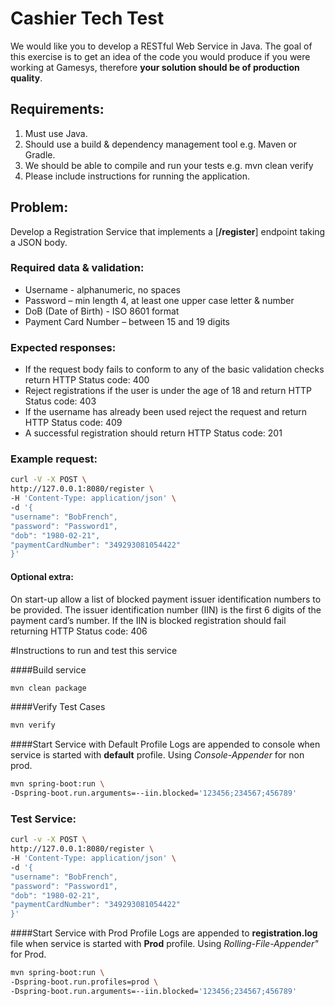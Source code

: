 
# Cashier Tech Test 


We would like you to develop a RESTful Web Service in Java. The goal of this exercise is to get an idea of the code you would produce if you were working at Gamesys, therefore **your solution should be of production quality**. 

## Requirements: 


1. ​Must use Java. 
2. Should use a build & dependency management tool e.g. Maven or Gradle. 
3. ​We should be able to compile and run your tests e.g. mvn clean verify 
4. ​Please include instructions for running the application. 


## Problem: 

Develop a Registration Service that implements a [**/register​**] endpoint taking a JSON body.

### Required data & validation:


- Username - alphanumeric, no spaces
- ​Password – min length 4, at least one upper case letter & number
- DoB (Date of Birth) - ISO 8601 format
- Payment Card Number – between 15 and 19 digits 

### Expected responses:


- If the request body fails to conform to any of the basic validation checks return HTTP Status code: 400
- Reject registrations if the user is under the age of 18 and return HTTP Status code: 403
- If the username has already been used reject the request and return HTTP Status code: 409
- A successful registration should return HTTP Status code: 201
 
### Example request: 
```sh
curl -V -X POST \
http://127.0.0.1:8080/register \
-H 'Content-Type: application/json' \
-d '{
"username": "BobFrench",
"password": "Password1",
"dob": "1980-02-21",
"paymentCardNumber": "349293081054422"
}' 
```
#### Optional extra: 
On start-up allow a list of blocked payment issuer identification numbers to be provided. The issuer identification number (IIN) is the first 6 digits of the payment card’s number. If the IIN is blocked registration should fail returning HTTP Status code: 406

#Instructions to run and test this service

####Build service
```sh
mvn clean package
```

####Verify Test Cases
```sh
mvn verify
```
####Start Service with Default Profile
Logs are appended to console when service is started with **default** profile. Using _Console-Appender_ for non prod.
```sh
mvn spring-boot:run \
-Dspring-boot.run.arguments=--iin.blocked='123456;234567;456789'
```
### Test Service: 
```sh
curl -v -X POST \
http://127.0.0.1:8080/register \
-H 'Content-Type: application/json' \
-d '{
"username": "BobFrench",
"password": "Password1",
"dob": "1980-02-21",
"paymentCardNumber": "349293081054422"
}' 
```

####Start Service with Prod Profile
Logs are appended to **registration.log** file when service is started with **Prod** profile. Using _Rolling-File-Appender"_ for Prod.
```sh
mvn spring-boot:run \
-Dspring-boot.run.profiles=prod \
-Dspring-boot.run.arguments=--iin.blocked='123456;234567;456789'
```
